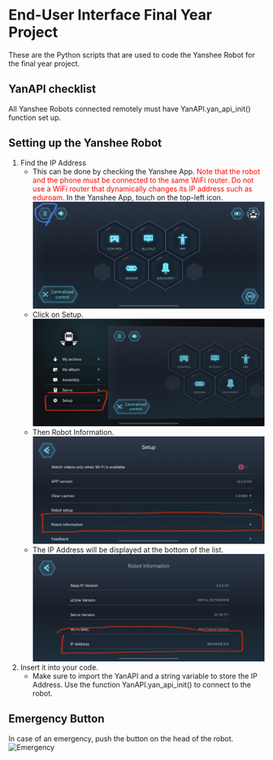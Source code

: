 # End-User Interface Final Year Project
These are the Python scripts that are used to code the Yanshee Robot for the final year project.
## YanAPI checklist
All Yanshee Robots connected remotely must have YanAPI.yan_api_init() function set up.

## Setting up the Yanshee Robot
1. Find the IP Address
    - This can be done by checking the Yanshee App. <span style="color: red"> Note that the robot and the phone must be connected to the same WiFi router. Do not use a WiFi router that dynamically changes its IP address such as eduroam.</span> In the Yanshee App, touch on the top-left icon.
    ![Step 1](images/IP_Address_1.jpg)
    - Click on Setup.
    ![Step 2](images/IP_Address_2.jpg)
    - Then Robot Information.
    ![Step 3](images/IP_Address_3.jpg)
    - The IP Address will be displayed at the bottom of the list.
    ![Step 4](images/IP_Address_4.jpg)
2. Insert it into your code.
    - Make sure to import the YanAPI and a string variable to store the IP Address. Use the function YanAPI.yan_api_init() to connect to the robot.

## Emergency Button
In case of an emergency, push the button on the head of the robot.
![Emergency](images/Emergency_Stop.jpg)
